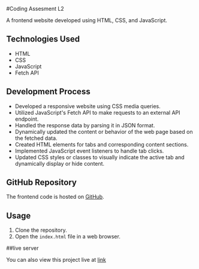 #Coding Assesment L2

A frontend website developed using HTML, CSS, and JavaScript.

## Technologies Used

- HTML
- CSS
- JavaScript
- Fetch API

## Development Process

- Developed a responsive website using CSS media queries.
- Utilized JavaScript's Fetch API to make requests to an external API endpoint.
- Handled the response data by parsing it in JSON format.
- Dynamically updated the content or behavior of the web page based on the fetched data.
- Created HTML elements for tabs and corresponding content sections.
- Implemented JavaScript event listeners to handle tab clicks.
- Updated CSS styles or classes to visually indicate the active tab and dynamically display or hide content.

## GitHub Repository

The frontend code is hosted on [GitHub](https://github.com/prabhakarkumar07/marmeto-coding-assigment).

## Usage

1. Clone the repository.
2. Open the `index.html` file in a web browser.

##live server

You can also view this project live at [link](https://marmeto-coding-assigment.vercel.app/) 

